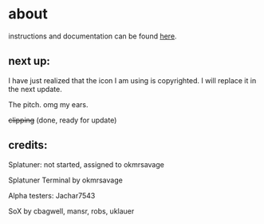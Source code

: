 # about

instructions and documentation can be found [here](https://okmrsavageyt.github.io/Splatuner/).

## next up:

I have just realized that the icon I am using is copyrighted. I will replace it in the next update.

The pitch. omg my ears.

~~clipping~~ (done, ready for update)

## credits:

Splatuner: not started, assigned to okmrsavage

Splatuner Terminal by okmrsavage

Alpha testers: Jachar7543

SoX by cbagwell, mansr, robs, uklauer
